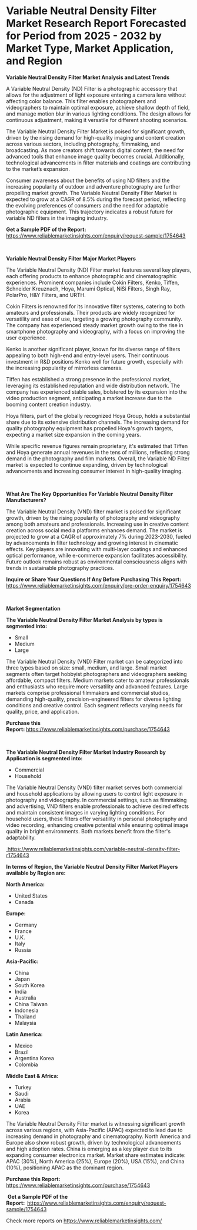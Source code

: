 <p><h1>Variable Neutral Density Filter Market Research Report Forecasted for Period from 2025 -  2032 by Market Type, Market Application, and Region</h1></p><p><strong>Variable Neutral Density Filter Market Analysis and Latest Trends</strong></p>
<p><p>A Variable Neutral Density (ND) Filter is a photographic accessory that allows for the adjustment of light exposure entering a camera lens without affecting color balance. This filter enables photographers and videographers to maintain optimal exposure, achieve shallow depth of field, and manage motion blur in various lighting conditions. The design allows for continuous adjustment, making it versatile for different shooting scenarios.</p><p>The Variable Neutral Density Filter Market is poised for significant growth, driven by the rising demand for high-quality imaging and content creation across various sectors, including photography, filmmaking, and broadcasting. As more creators shift towards digital content, the need for advanced tools that enhance image quality becomes crucial. Additionally, technological advancements in filter materials and coatings are contributing to the market’s expansion.</p><p>Consumer awareness about the benefits of using ND filters and the increasing popularity of outdoor and adventure photography are further propelling market growth. The Variable Neutral Density Filter Market is expected to grow at a CAGR of 8.5% during the forecast period, reflecting the evolving preferences of consumers and the need for adaptable photographic equipment. This trajectory indicates a robust future for variable ND filters in the imaging industry.</p></p>
<p><strong>Get a Sample PDF of the Report:&nbsp;</strong> <a href="https://www.reliablemarketinsights.com/enquiry/request-sample/1754643?utm_campaign=1932&utm_medium=2&utm_source=Github&utm_content=ia&utm_term=07022025&utm_id=variable-neutral-density-filter">https://www.reliablemarketinsights.com/enquiry/request-sample/1754643</a></p>
<p>&nbsp;</p>
<p><strong>Variable Neutral Density Filter Major Market Players</strong></p>
<p><p>The Variable Neutral Density (ND) Filter market features several key players, each offering products to enhance photographic and cinematographic experiences. Prominent companies include Cokin Filters, Kenko, Tiffen, Schneider Kreuznach, Hoya, Marumi Optical, NiSi Filters, Singh Ray, PolarPro, H&Y Filters, and URTH.</p><p>Cokin Filters is renowned for its innovative filter systems, catering to both amateurs and professionals. Their products are widely recognized for versatility and ease of use, targeting a growing photography community. The company has experienced steady market growth owing to the rise in smartphone photography and videography, with a focus on improving the user experience.</p><p>Kenko is another significant player, known for its diverse range of filters appealing to both high-end and entry-level users. Their continuous investment in R&D positions Kenko well for future growth, especially with the increasing popularity of mirrorless cameras.</p><p>Tiffen has established a strong presence in the professional market, leveraging its established reputation and wide distribution network. The company has experienced stable sales, bolstered by its expansion into the video production segment, anticipating a market increase due to the booming content creation industry.</p><p>Hoya filters, part of the globally recognized Hoya Group, holds a substantial share due to its extensive distribution channels. The increasing demand for quality photography equipment has propelled Hoya's growth targets, expecting a market size expansion in the coming years.</p><p>While specific revenue figures remain proprietary, it's estimated that Tiffen and Hoya generate annual revenues in the tens of millions, reflecting strong demand in the photography and film markets. Overall, the Variable ND Filter market is expected to continue expanding, driven by technological advancements and increasing consumer interest in high-quality imaging.</p></p>
<p>&nbsp;</p>
<p><strong>What Are The Key Opportunities For Variable Neutral Density Filter Manufacturers?</strong></p>
<p><p>The Variable Neutral Density (VND) filter market is poised for significant growth, driven by the rising popularity of photography and videography among both amateurs and professionals. Increasing use in creative content creation across social media platforms enhances demand. The market is projected to grow at a CAGR of approximately 7% during 2023-2030, fueled by advancements in filter technology and growing interest in cinematic effects. Key players are innovating with multi-layer coatings and enhanced optical performance, while e-commerce expansion facilitates accessibility. Future outlook remains robust as environmental consciousness aligns with trends in sustainable photography practices.</p></p>
<p><strong>Inquire or Share Your Questions If Any Before Purchasing This Report:</strong> <a href="https://www.reliablemarketinsights.com/enquiry/pre-order-enquiry/1754643?utm_campaign=1932&utm_medium=2&utm_source=Github&utm_content=ia&utm_term=07022025&utm_id=variable-neutral-density-filter">https://www.reliablemarketinsights.com/enquiry/pre-order-enquiry/1754643</a></p>
<p>&nbsp;</p>
<p><strong>Market Segmentation</strong></p>
<p><strong>The Variable Neutral Density Filter Market Analysis by types is segmented into:</strong></p>
<p><ul><li>Small</li><li>Medium</li><li>Large</li></ul></p>
<p><p>The Variable Neutral Density (VND) Filter market can be categorized into three types based on size: small, medium, and large. Small market segments often target hobbyist photographers and videographers seeking affordable, compact filters. Medium markets cater to amateur professionals and enthusiasts who require more versatility and advanced features. Large markets comprise professional filmmakers and commercial studios, demanding high-quality, precision-engineered filters for diverse lighting conditions and creative control. Each segment reflects varying needs for quality, price, and application.</p></p>
<p><strong>Purchase this Report:&nbsp;</strong><a href="https://www.reliablemarketinsights.com/purchase/1754643?utm_campaign=1932&utm_medium=2&utm_source=Github&utm_content=ia&utm_term=07022025&utm_id=variable-neutral-density-filter">https://www.reliablemarketinsights.com/purchase/1754643</a></p>
<p>&nbsp;</p>
<p><strong>The Variable Neutral Density Filter Market Industry Research by Application is segmented into:</strong></p>
<p><ul><li>Commercial</li><li>Household</li></ul></p>
<p><p>The Variable Neutral Density (VND) filter market serves both commercial and household applications by allowing users to control light exposure in photography and videography. In commercial settings, such as filmmaking and advertising, VND filters enable professionals to achieve desired effects and maintain consistent images in varying lighting conditions. For household users, these filters offer versatility in personal photography and video recording, enhancing creative potential while ensuring optimal image quality in bright environments. Both markets benefit from the filter's adaptability.</p></p>
<p><a href="https://www.reliablemarketinsights.com/variable-neutral-density-filter-r1754643?utm_campaign=1932&utm_medium=2&utm_source=Github&utm_content=ia&utm_term=07022025&utm_id=variable-neutral-density-filter">&nbsp;https://www.reliablemarketinsights.com/variable-neutral-density-filter-r1754643</a></p>
<p><strong>In terms of Region, the Variable Neutral Density Filter Market Players available by Region are:</strong></p>
<p>
    <p> <strong> North America: </strong>
        <ul>
            <li>United States</li>
            <li>Canada</li>
        </ul>
        </p> 
    <p> <strong> Europe: </strong>
        <ul>
            <li>Germany</li>
            <li>France</li>
            <li>U.K.</li>
            <li>Italy</li>
            <li>Russia</li>
        </ul>
        </p> 
    <p> <strong> Asia-Pacific: </strong>
        <ul>
            <li>China</li>
            <li>Japan</li>
            <li>South Korea</li>
            <li>India</li>
            <li>Australia</li>
            <li>China Taiwan</li>
            <li>Indonesia</li>
            <li>Thailand</li>
            <li>Malaysia</li>
        </ul>
        </p> 
    <p> <strong> Latin America: </strong>
        <ul>
            <li>Mexico</li>
            <li>Brazil</li>
            <li>Argentina Korea</li>
            <li>Colombia</li>
        </ul>
        </p> 
    <p> <strong> Middle East & Africa: </strong>
        <ul>
            <li>Turkey</li>
            <li>Saudi</li>
            <li>Arabia</li>
            <li>UAE</li>
            <li>Korea</li>
        </ul>
    </p>
    </p>
<p><p>The Variable Neutral Density Filter market is witnessing significant growth across various regions, with Asia-Pacific (APAC) expected to lead due to increasing demand in photography and cinematography. North America and Europe also show robust growth, driven by technological advancements and high adoption rates. China is emerging as a key player due to its expanding consumer electronics market. Market share estimates indicate: APAC (30%), North America (25%), Europe (20%), USA (15%), and China (10%), positioning APAC as the dominant region.</p></p>
<p><strong>Purchase this Report: </strong><a href="https://www.reliablemarketinsights.com/purchase/1754643?utm_campaign=1932&utm_medium=2&utm_source=Github&utm_content=ia&utm_term=07022025&utm_id=variable-neutral-density-filter">https://www.reliablemarketinsights.com/purchase/1754643</a></p>
<p>&nbsp;<strong>Get a Sample PDF of the Report:&nbsp;&nbsp;</strong><a href="https://www.reliablemarketinsights.com/enquiry/request-sample/1754643?utm_campaign=1932&utm_medium=2&utm_source=Github&utm_content=ia&utm_term=07022025&utm_id=variable-neutral-density-filter">https://www.reliablemarketinsights.com/enquiry/request-sample/1754643</a></p>
<p><strong></strong></p>
<p>Check more reports on <a href="https://www.reliablemarketinsights.com/?utm_campaign=1932&utm_medium=2&utm_source=Github&utm_content=ia&utm_term=07022025&utm_id=variable-neutral-density-filter">https://www.reliablemarketinsights.com/</a></p>